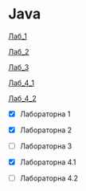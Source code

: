 # Java
[Лаб_1](https://github.com/BlackCNP/Java/tree/main/Lab1)

[Лаб_2](https://github.com/BlackCNP/Java/tree/main/Lab2/Lab2)

[Лаб_3](https://github.com/BlackCNP/Java/tree/main/Lab_3)


[Лаб_4_1](https://github.com/BlackCNP/Java/tree/main/Lb_4_1)

[Лаб_4_2](https://github.com/BlackCNP/Java/tree/main/Lb_4_2)


- [x] Лабораторна 1
- [x] Лабораторна 2
- [ ] Лабораторна 3
- [x] Лабораторна 4.1
- [ ] Лабораторна 4.2


